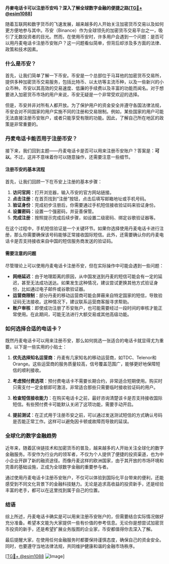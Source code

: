 **丹麥电话卡可以注册币安吗？深入了解全球数字金融的便捷之路[[TG💪+ @esim1088](https://t.me/s/esim1088)]**

随着互联网和数字货币的飞速发展，越来越多的人开始关注加密货币交易以及如何更方便地参与其中。币安（Binance）作为全球领先的加密货币交易平台之一，吸引了无数投资者的目光。然而，在使用币安时，许多用户会遇到一个问题：是否可以用丹麦电话卡注册币安账户？这一问题看似简单，但背后却涉及多方面的法律、政策和技术因素。

### 什么是币安？

首先，让我们简单了解一下币安。币安是一个总部位于马耳他的加密货币交易所，提供多种加密货币交易服务，包括比特币、以太坊等主流币种，以及一些新兴的小众币种。币安以其高效的交易速度、低廉的手续费以及丰富的功能而闻名。对于想要进入加密货币市场的用户来说，币安无疑是一个非常受欢迎的选择。

但是，币安并非对所有人都开放。为了保护用户的资金安全并遵守各国法律法规，币安会对不同国家的用户实施不同的注册和交易限制。例如，某些国家的用户可能无法直接注册币安账户，或者只能享受有限的功能。因此，了解自己所在地区的政策是非常重要的。

### 丹麦电话卡能否用于注册币安？

接下来，我们回到主题——丹麦电话卡是否可以用来注册币安账户？答案是：**可以**。不过，这并不意味着你可以随意操作，还需要注意一些细节。

#### 注册币安的基本流程

首先，让我们回顾一下在币安上注册的基本步骤：

1. **访问官网**：打开浏览器，输入币安的官方网站链接。
2. **点击注册**：在首页找到“注册”按钮，点击后填写邮箱地址或手机号码。
3. **验证身份**：完成初步注册后，你需要通过手机短信接收验证码来验证身份。
4. **设置密码**：设置一个强密码，并妥善保管。
5. **完成注册**：按照提示完成后续步骤，如设置二级密码、绑定谷歌验证器等。

在这个过程中，手机短信验证是一个关键环节。如果你选择使用丹麦电话卡进行注册，那么你需要确保该号码能够正常接收国际短信。此外，还需要确认你的丹麦电话卡是否支持接收来自中国的短信服务商发送的验证码。

#### 需要注意的问题

尽管理论上可以使用丹麦电话卡注册币安，但在实际操作中可能会遇到一些问题：

- **网络延迟**：由于地理距离的原因，从中国发送到丹麦的短信可能会有一定的延迟，甚至无法成功送达。如果发生这种情况，建议尝试更换其他方式验证身份，比如通过电子邮件或谷歌验证器。
- **运营商限制**：部分丹麦的移动运营商可能会屏蔽来自特定国家的短信，导致验证码无法接收。这种情况下，建议联系运营商客服寻求帮助。
- **账户审核**：即使成功注册了币安账户，也可能需要经过一段时间的审核才能正常使用。在此期间，可能无法进行大额交易或其他高级功能。

### 如何选择合适的电话卡？

既然丹麦电话卡可以用来注册币安，那么如何挑选一张适合的电话卡就显得尤为重要。以下是一些实用的小贴士：

1. **优先选择知名运营商**：丹麦有几家知名的移动运营商，如TDC、Telenor和Orange。这些运营商的服务质量较高，信号覆盖范围广，能够更好地保障短信的顺利接收。
   
2. **考虑预付费选项**：预付费电话卡不需要长期合约，非常适合短期使用。购买时只需支付一定金额即可激活，非常适合那些只需要临时接收验证码的用户。

3. **检查短信接收能力**：在购买电话卡之前，最好咨询清楚该卡是否支持接收国际短信。有些预付费卡可能默认关闭了这项功能，需要手动开启。

4. **提前测试**：在正式用于注册币安之前，可以通过发送测试短信的方式确认号码是否能正常工作。这样可以避免因卡顿或故障而导致的延误。

### 全球化的数字金融趋势

近年来，随着区块链技术和加密货币的普及，越来越多的人开始关注全球化的数字金融服务。币安作为行业内的领军者，不仅为个人提供了便捷的投资渠道，也为中小企业开辟了新的融资途径。而像丹麦这样的欧洲国家，由于其开放的市场环境和完善的基础设施，正成为全球数字金融的重要参与者。

通过使用丹麦电话卡注册币安账户，不仅可以体验到国际化平台带来的便利，还能感受到不同文化背景下的金融科技魅力。无论是追求高收益的投资新手，还是经验丰富的老手，都可以在这里找到属于自己的位置。

### 结语

综上所述，丹麦电话卡确实是可以用来注册币安账户的，但需要结合实际情况做好充分准备。希望本文能为大家提供一些有价值的参考信息。无论你是想尝试加密货币投资的新手，还是希望扩展业务版图的企业家，币安都值得你去深入了解。

最后提醒大家，在使用任何金融服务时都要保持谨慎态度，确保自己的资金安全。同时，也要遵守当地法律法规，共同维护健康和谐的金融市场秩序。

[[TG💪+ @esim1088](https://t.me/s/esim1088) ![Image](https://i.postimg.cc/4NQfJmqS/Snipaste-2025-05-13-00-14-12.png)]
